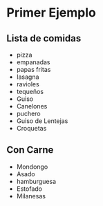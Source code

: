 # Primer Ejemplo
## Lista de comidas

* pizza
* empanadas
* papas fritas
* lasagna
* ravioles
* tequeños
* Guiso
* Canelones
* puchero
* Guiso de Lentejas
* Croquetas



## Con Carne

* Mondongo
* Asado
* hamburguesa
* Estofado
* Milanesas


